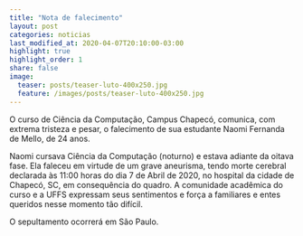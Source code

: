 ```yaml
---
title: "Nota de falecimento"
layout: post
categories: noticias
last_modified_at: 2020-04-07T20:10:00-03:00
highlight: true
highlight_order: 1
share: false
image:
  teaser: posts/teaser-luto-400x250.jpg
  feature: /images/posts/teaser-luto-400x250.jpg
---
```


O curso de Ciência da Computação, Campus Chapecó, comunica, com extrema tristeza e pesar, o falecimento de sua estudante Naomi Fernanda de Mello, de 24 anos.

Naomi cursava Ciência da Computação (noturno) e estava adiante da oitava fase. Ela faleceu em virtude de um grave aneurisma, tendo morte cerebral declarada às 11:00 horas do dia 7 de Abril de 2020, no hospital da cidade de Chapecó, SC, em consequência do quadro. A comunidade acadêmica do curso e a UFFS expressam seus sentimentos e força a familiares e entes queridos nesse momento tão difícil.

O sepultamento ocorrerá em São Paulo.

